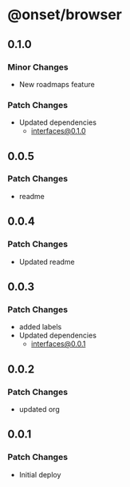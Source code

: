 # @onset/browser

## 0.1.0

### Minor Changes

- New roadmaps feature

### Patch Changes

- Updated dependencies
  - interfaces@0.1.0

## 0.0.5

### Patch Changes

- readme

## 0.0.4

### Patch Changes

- Updated readme

## 0.0.3

### Patch Changes

- added labels
- Updated dependencies
  - interfaces@0.0.1

## 0.0.2

### Patch Changes

- updated org

## 0.0.1

### Patch Changes

- Initial deploy
